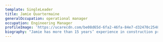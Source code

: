 ```yaml
---
template: SingleLeader
title: Jamie Quartermaine
generalOccupation: operational manager
occupation: Engineering Manager
profileImage: 'https://ucarecdn.com/be08d65d-6fa2-46fa-84e7-d32470c2548e/'
biography: "Jamie has more than 15 years’ experience in construction project delivery in a range of industries including civil infrastructure, rail, building and mining. \r\n\nHe joined SEE Civil in 2017 as a Senior Project Manager before being appointed to his current role as Engineering Manager in 2019. In his role, Jamie is responsible for development and management of design during pre-contracts and delivery phases, providing engineering and commercial support to group businesses and continuous development of engineering systems.\r\n\nJamie has extensive experience in a variety of contracting methods including design and construction, alliances and construct only. His varied contracting experience makes his valuable adviser for all of SEE Group’s projects."
---
```


